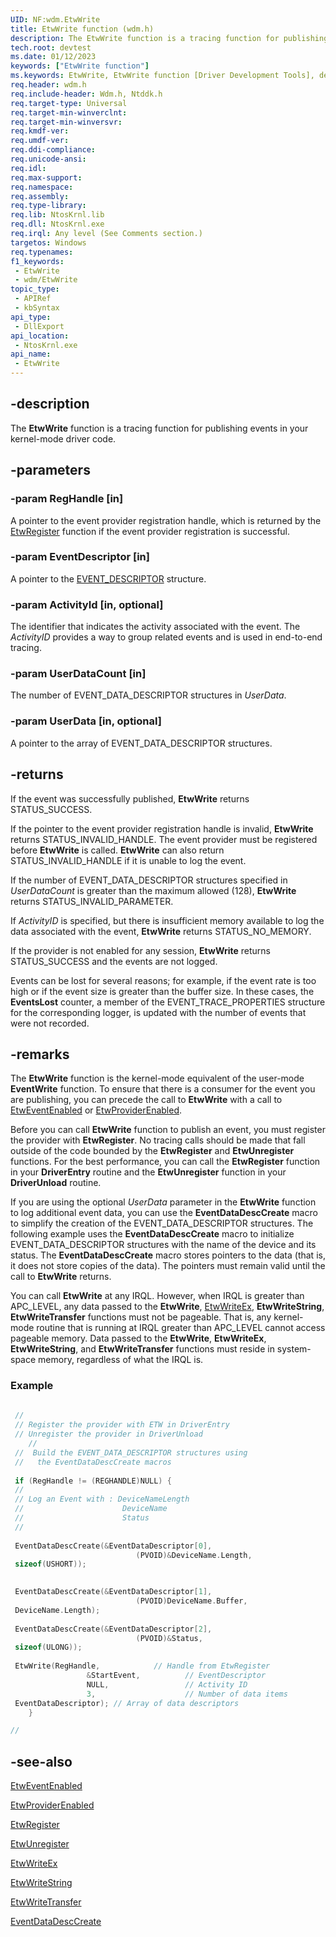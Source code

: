 ```yaml
---
UID: NF:wdm.EtwWrite
title: EtwWrite function (wdm.h)
description: The EtwWrite function is a tracing function for publishing events in your kernel-mode driver code.
tech.root: devtest
ms.date: 01/12/2023
keywords: ["EtwWrite function"]
ms.keywords: EtwWrite, EtwWrite function [Driver Development Tools], devtest.etwwrite, etw_km_af581b5c-6124-4bb0-8756-c4a0009e7a00.xml, wdm/EtwWrite
req.header: wdm.h
req.include-header: Wdm.h, Ntddk.h
req.target-type: Universal
req.target-min-winverclnt:
req.target-min-winversvr: 
req.kmdf-ver: 
req.umdf-ver: 
req.ddi-compliance: 
req.unicode-ansi: 
req.idl: 
req.max-support: 
req.namespace: 
req.assembly: 
req.type-library: 
req.lib: NtosKrnl.lib
req.dll: NtosKrnl.exe
req.irql: Any level (See Comments section.)
targetos: Windows
req.typenames: 
f1_keywords:
 - EtwWrite
 - wdm/EtwWrite
topic_type:
 - APIRef
 - kbSyntax
api_type:
 - DllExport
api_location:
 - NtosKrnl.exe
api_name:
 - EtwWrite
---
```


## -description

The **EtwWrite** function is a tracing function for publishing events in your kernel-mode driver code.

## -parameters

### -param RegHandle [in]

A pointer to the event provider registration handle, which is returned by the [EtwRegister](./nf-wdm-etwregister.md) function if the event provider registration is successful.

### -param EventDescriptor [in]

A pointer to the [EVENT_DESCRIPTOR](/windows/win32/api/evntprov/ns-evntprov-event_descriptor) structure.

### -param ActivityId [in, optional]

The identifier that indicates the activity associated with the event. The *ActivityID* provides a way to group related events and is used in end-to-end tracing.

### -param UserDataCount [in]

The number of EVENT_DATA_DESCRIPTOR structures in *UserData*.

### -param UserData [in, optional]

A pointer to the array of EVENT_DATA_DESCRIPTOR structures.

## -returns

If the event was successfully published, **EtwWrite** returns STATUS_SUCCESS.

If the pointer to the event provider registration handle is invalid, **EtwWrite** returns STATUS_INVALID_HANDLE. The event provider must be registered before **EtwWrite** is called. **EtwWrite** can also return STATUS_INVALID_HANDLE if it is unable to log the event.

If the number of EVENT_DATA_DESCRIPTOR structures specified in *UserDataCount* is greater than the maximum allowed (128), **EtwWrite** returns STATUS_INVALID_PARAMETER.

If *ActivityID* is specified, but there is insufficient memory available to log the data associated with the event, **EtwWrite** returns STATUS_NO_MEMORY.

If the provider is not enabled for any session, **EtwWrite** returns STATUS_SUCCESS and the events are not logged.

Events can be lost for several reasons; for example, if the event rate is too high or if the event size is greater than the buffer size. In these cases, the **EventsLost** counter, a member of the EVENT_TRACE_PROPERTIES structure for the corresponding logger, is updated with the number of events that were not recorded.

## -remarks

The **EtwWrite** function is the kernel-mode equivalent of the user-mode **EventWrite** function. To ensure that there is a consumer for the event you are publishing, you can precede the call to **EtwWrite** with a call to [EtwEventEnabled](./nf-wdm-etweventenabled.md) or [EtwProviderEnabled](./nf-wdm-etwproviderenabled.md).

Before you can call **EtwWrite** function to publish an event, you must register the provider with **EtwRegister**. No tracing calls should be made that fall outside of the code bounded by the **EtwRegister** and **EtwUnregister** functions. For the best performance, you can call the **EtwRegister** function in your **DriverEntry** routine and the **EtwUnregister** function in your **DriverUnload** routine.

If you are using the optional *UserData* parameter in the **EtwWrite** function to log additional event data, you can use the **EventDataDescCreate** macro to simplify the creation of the EVENT_DATA_DESCRIPTOR structures. The following example uses the **EventDataDescCreate** macro to initialize EVENT_DATA_DESCRIPTOR structures with  the name of the device and its status. The **EventDataDescCreate** macro stores pointers to the data (that is, it does not store copies of the data). The pointers must remain valid until the call to **EtwWrite** returns.

You can call **EtwWrite** at any IRQL. However, when IRQL is greater than APC_LEVEL, any data passed to the **EtwWrite**, [EtwWriteEx](./nf-wdm-etwwriteex.md), **EtwWriteString**, **EtwWriteTransfer** functions must not be pageable. That is, any kernel-mode routine that is running at IRQL greater than APC_LEVEL cannot access pageable memory.  Data passed to the **EtwWrite**, **EtwWriteEx**, **EtwWriteString**, and **EtwWriteTransfer** functions must reside in system-space memory, regardless of what the IRQL is.

### Example

```cpp
 
 //
 // Register the provider with ETW in DriverEntry
 // Unregister the provider in DriverUnload 
    //
 //  Build the EVENT_DATA_DESCRIPTOR structures using 
 //   the EventDataDescCreate macros 
 
 if (RegHandle != (REGHANDLE)NULL) {
 //
 // Log an Event with : DeviceNameLength
 //                      DeviceName
 //                      Status
 //
 
 EventDataDescCreate(&EventDataDescriptor[0],
                            (PVOID)&DeviceName.Length,
 sizeof(USHORT));
 

 EventDataDescCreate(&EventDataDescriptor[1],
                            (PVOID)DeviceName.Buffer,
 DeviceName.Length);
 
 EventDataDescCreate(&EventDataDescriptor[2],
                            (PVOID)&Status,
 sizeof(ULONG));
 
 EtwWrite(RegHandle,            // Handle from EtwRegister
                 &StartEvent,          // EventDescriptor
                 NULL,                 // Activity ID
                 3,                    // Number of data items
 EventDataDescriptor); // Array of data descriptors
    }              

//
```

## -see-also

[EtwEventEnabled](./nf-wdm-etweventenabled.md)

[EtwProviderEnabled](./nf-wdm-etwproviderenabled.md)

[EtwRegister](./nf-wdm-etwregister.md)

[EtwUnregister](./nf-wdm-etwunregister.md)

[EtwWriteEx](./nf-wdm-etwwriteex.md)

[EtwWriteString](./nf-wdm-etwwritestring.md)

[EtwWriteTransfer](./nf-wdm-etwwritetransfer.md)

[EventDataDescCreate](/windows/win32/api/evntprov/nf-evntprov-eventdatadesccreate)